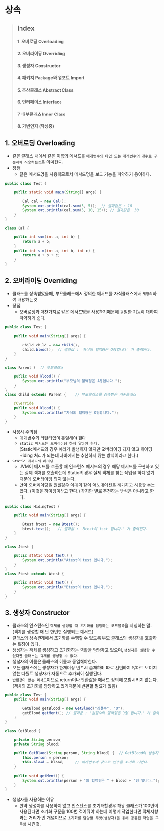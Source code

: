 # 상속

> ## Index
>
> #### 1. 오버로딩 Overloading
> #### 2. 오버라이딩 Overriding
> #### 3. 생성자 Constructor
> #### 4. 패키지 Package와 임포트 Import
> #### 5. 추상클래스 Abstract Class
> #### 6. 인터페이스 Interface
> #### 7. 내부클래스 Inner Class
> #### 8. 가변인자 (작성중)



## 1. 오버로딩 Overloading
* 같은 클래스 내에서 같은 이름의 메서드를 `매개변수의 타입 또는 매개변수의 갯수로 구분지어 사용하는것`을 의미한다.
* 장점
    - 같은 메서드명을 사용하므로서 메서드명을 보고 기능을 파악하기 용이하다.
``` java
public class Test {

    public static void main(String[] args) {

        Cal cal = new Cal();
        System.out.println(cal.sum(5, 5));  // 결과값은 : 10
        System.out.println(cal.sum(5, 10, 15)); // 결과값은  30
    }
}

class Cal {

    public int sum(int a, int b) {
        return a + b;
    }
    public int sim(int a, int b, int c) {
        return a + b + c;
    }
}
```




## 2. 오버라이딩 Overriding
* 클래스를 상속받았을때, 부모클래스에서 정의한 메서드를 자식클래스에서 `재정의`하여 사용하는것
* 장점
    - 오버로딩과 마찬가지로 같은 메서드명을 사용하기때문에 동일한 기능에 대하여 파악하기 쉽다.
``` java
public class Test {

    public void main(String[] args) {
        
        Child child = new Child();
        child.blood();  // 결과값 : '자식의 혈액형은 O형입니다' 가 출력된다.
    }
}

class Parent {  // 부모클래스

    public void blood() {
        System.out.println("부모님의 혈액형은 A형입니다.");
    }
}
class Child extends Parent {    // 부모클래스를 상속받은 자손클래스

    @Override
    public void blood() {
        System.out.println("자식의 혈액형은 O형입니다.");
    }
}
```
* 사용시 주의점
    - 매개변수와 리턴타입이 동일해야 한다.
    - `Static 메서드는 오버라이딩 하지 말아야 한다.`<br />
      (Static메서드의 경우 에러가 발생하지 않지만 오버라이딩 되지 않고 하이딩 Hiding 처리가 되는데 자바에서는 추천하지 않는 방식이라고 한다.)
* `Static 메서드의 하이딩`
    - JVM이 메서드를 호출할 때 인스턴스 메서드의 경우 해당 메서드를 구현하고 있는 실제 객체를 호출하는데 Static의 경우 실제 객체를 찾는 작업을 하지 않기 때문에 오버라이딩 되지 않는다.
    - 만약 오버라이딩을 원할경우 아래와 같이 어노테이션을 제거하고 사용할 수는 있다. (이것을 하이딩이라고 한다.) 하지만 별로 추천하는 방식은 아니라고 한다.
``` java
public class HidingTest {

    public void main(String[] args) {
        
        Btest btest = new Btest();
        btest.test();   // 결과값 : 'Btest의 test 입니다.' 가 출력된다.
    }
}

class Atest {

    public static void test() {
        System.out.println("Atest의 test 입니다.");
    }
}
class Btest extends Atest {

    public static void test() {
        System.out.println("Btest의 test 입니다.");
    }
}
```





## 3. 생성자 Constructor
* 클래스의 인스턴스인 `객체를 생성할 때 초기화를 담당하는 코드블록`을 지칭하는 말. <br />
(객체를 생성할 때 단 한번만 실행되는 메서드)
* 클래스의 상속관계에서 초기화를 수행할 수 있도록 부모 클래스의 생성자를 호출하는 특징이 있다.
* 생성자는 객체를 생성하고 초기화하는 역활을 담당하고 있으며, `생성자를 실행할 수 없다면 클래스는 객체를 생성할 수 없다.`
* 생성자의 이름은 클래스의 이름과 동일해야한다.
* 모든 클래스에는 생성자가 한개이상 반드시 존재하며 따로 선언하지 않아도 보이지 않는 디폴트 생성자가 자동으로 추가되어 실행된다.
* `반환값이 없는 메서드`이므로 return이나 반환값을 메서드 정의에 포함시키지 않는다. <br />
(객체의 초기화를 담당하고 있기때문에 반환할 필요가 없음)
``` java
public class Test {
    public void main(String[] args) {

        GetBlood getBlood = new GetBlood("김철수", "O");
        getBlood.getMent(); // 결과값 : '김철수의 혈액형은 O형 입니다.' 가 출력된다.
    }
}

class GetBlood {

    private String person;
    private String blood;

    public GetBlood(String person, String blood) {  // GetBlood의 생성자 함수
        this.person = person;
        this.blood = blood;     // 매개변수의 값으로 변수를 초기화 시킨다.
    }
    
    public void getMent() {
        System.out.println(person + "의 혈액형은 " + blood + "형 입니다.");
    }
}
```

* 생성자를 사용하는 이유
    - 만약 생성자를 사용하지 않고 인스턴스를 초기화할경우 해당 클래스가 100번이 사용된다면 초기화 구문을 100번 적어줘야 하는데 이렇게 작업한다면 객체지향과는 거리가 먼 개념이므로 `초기화를 담당할 무엇(생성자)을 통해 공통된 작업을 그루핑` 시킨것.
